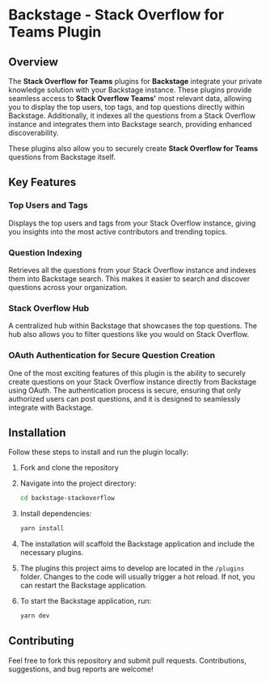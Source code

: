 
# Backstage - Stack Overflow for Teams Plugin

## Overview

The **Stack Overflow for Teams** plugins for **Backstage** integrate your private knowledge solution with your Backstage instance. These plugins provide seamless access to **Stack Overflow Teams'** most relevant data, allowing you to display the top users, top tags, and top questions directly within Backstage. Additionally, it indexes all the questions from a Stack Overflow instance and integrates them into Backstage search, providing enhanced discoverability.

These plugins also allow you to securely create **Stack Overflow for Teams** questions from Backstage itself.

## Key Features

### Top Users and Tags
Displays the top users and tags from your Stack Overflow instance, giving you insights into the most active contributors and trending topics.

### Question Indexing
Retrieves all the questions from your Stack Overflow instance and indexes them into Backstage search. This makes it easier to search and discover questions across your organization.

### Stack Overflow Hub
A centralized hub within Backstage that showcases the top questions. The hub also allows you to filter questions like you would on Stack Overflow.

### OAuth Authentication for Secure Question Creation
One of the most exciting features of this plugin is the ability to securely create questions on your Stack Overflow instance directly from Backstage using OAuth. The authentication process is secure, ensuring that only authorized users can post questions, and it is designed to seamlessly integrate with Backstage.

## Installation

Follow these steps to install and run the plugin locally:

1. Fork and clone the repository
    
2.  Navigate into the project directory:
    
    ```bash
    cd backstage-stackoverflow
    
    ```
    
3.  Install dependencies:
    
    ```bash
    yarn install
    
    ```
    
4.  The installation will scaffold the Backstage application and include the necessary plugins. 
    
5.  The plugins this project aims to develop are located in the `/plugins` folder. Changes to the code will usually trigger a hot reload. If not, you can restart the Backstage application.
    
6.  To start the Backstage application, run:
    
    ```bash
    yarn dev
    
    ```
    
## Contributing

Feel free to fork this repository and submit pull requests. Contributions, suggestions, and bug reports are welcome!
